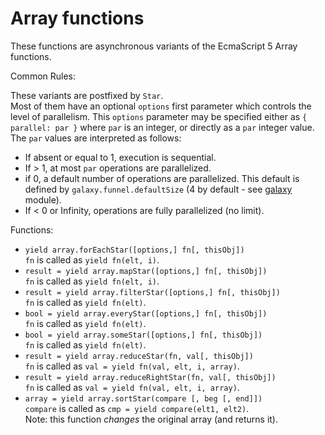 
# Array functions  

These functions are asynchronous variants of the EcmaScript 5 Array functions.

Common Rules: 

These variants are postfixed by `Star`.  
Most of them have an optional `options` first parameter which controls the level of 
parallelism. This `options` parameter may be specified either as `{ parallel: par }` 
where `par` is an integer, or directly as a `par` integer value.  
The `par` values are interpreted as follows:

* If absent or equal to 1, execution is sequential.
* If > 1, at most `par` operations are parallelized.
* if 0, a default number of operations are parallelized. 
  This default is defined by `galaxy.funnel.defaultSize` (4 by default - see [galaxy](./galaxy.md) module).
* If < 0 or Infinity, operations are fully parallelized (no limit).

Functions:

* `yield array.forEachStar([options,] fn[, thisObj])`  
  `fn` is called as `yield fn(elt, i)`.
* `result = yield array.mapStar([options,] fn[, thisObj])`  
  `fn` is called as `yield fn(elt, i)`.
* `result = yield array.filterStar([options,] fn[, thisObj])`  
  `fn` is called as `yield fn(elt)`.
* `bool = yield array.everyStar([options,] fn[, thisObj])`  
  `fn` is called as `yield fn(elt)`.
* `bool = yield array.someStar([options,] fn[, thisObj])`  
  `fn` is called as `yield fn(elt)`.
* `result = yield array.reduceStar(fn, val[, thisObj])`  
  `fn` is called as `val = yield fn(val, elt, i, array)`.
* `result = yield array.reduceRightStar(fn, val[, thisObj])`  
  `fn` is called as `val = yield fn(val, elt, i, array)`.
* `array = yield array.sortStar(compare [, beg [, end]])`  
  `compare` is called as `cmp = yield compare(elt1, elt2)`.  
  Note: this function _changes_ the original array (and returns it).
